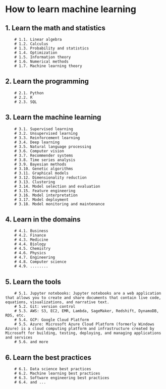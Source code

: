 

# How to learn machine learning

## 1. Learn the math and statistics
        # 1.1. Linear algebra
        # 1.2. Calculus
        # 1.3. Probability and statistics
        # 1.4. Optimization
        # 1.5. Information theory
        # 1.6. Numerical methods
        # 1.7. Machine learning theory
        
## 2. Learn the programming
        # 2.1. Python
        # 2.2. R
        # 2.3. SQL

## 3. Learn the machine learning
        # 3.1. Supervised learning
        # 3.2. Unsupervised learning
        # 3.3. Reinforcement learning
        # 3.4. Deep learning
        # 3.5. Natural language processing
        # 3.6. Computer vision
        # 3.7. Recommender systems
        # 3.8. Time series analysis
        # 3.9. Bayesian methods
        # 3.10. Genetic algorithms
        # 3.11. Graphical models
        # 3.12. Dimensionality reduction
        # 3.13. Clustering
        # 3.14. Model selection and evaluation
        # 3.15. Feature engineering
        # 3.16. Model interpretation
        # 3.17. Model deployment
        # 3.18. Model monitoring and maintenance

## 4. Learn in the domains
        # 4.1. Business
        # 4.2. Finance
        # 4.3. Medicine
        # 4.4. Biology
        # 4.5. Chemistry
        # 4.6. Physics
        # 4.7. Engineering
        # 4.8. Computer science
        # 4.9. ........
## 5. Learn the tools
        # 5.1. Jupyter notebooks: Jupyter notebooks are a web application that allows you to create and share documents that contain live code, equations, visualizations, and narrative text.
        # 5.2. Git: version control
        # 5.3. AWS: S3, EC2, EMR, Lambda, SageMaker, Redshift, DynamoDB, RDS, etc.
        # 5.4. GCP: Google Cloud Platform
        # 5.5. Azure: Microsoft Azure Cloud Platform (formerly Windows Azure) is a cloud computing platform and infrastructure created by Microsoft for building, testing, deploying, and managing applications and services
        # 5.6. and more
## 6. Learn the best practices
        # 6.1. Data science best practices
        # 6.2. Machine learning best practices
        # 6.3. Software engineering best practices
        # 6.4. and ...

